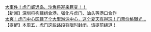   
[大事件！虎门威远岛、沙角将迎来巨变！！](http://www.dianyue.me/archives/666/bw4cssivnl9ck2jn/)  
[【新闻】深圳将构建组合港，强化与虎门、汕头等港口合作](http://www.dianyue.me/archives/756/ae7e8n0eraqgh828/)  
[太爽！虎门中心区建了个大型游泳中心，这个夏天有得玩！门票价格曝光…](http://www.dianyue.me/archives/661/h0l7dvc7vam1kd5s/)  
[【提醒】本周五，虎门这些路段将限时封闭，请提前绕道！](http://www.dianyue.me/archives/726/11w0rb57zd339fwv/)